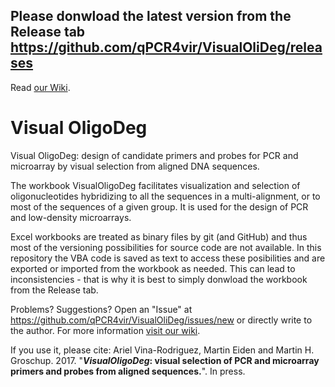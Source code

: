 ## Please donwload the latest version from the Release tab https://github.com/qPCR4vir/VisualOliDeg/releases

Read [our Wiki](https://github.com/qPCR4vir/VisualOliDeg/wiki).
# Visual OligoDeg
Visual OligoDeg: design of candidate primers and probes for PCR and microarray by visual selection from aligned DNA sequences.

The workbook VisualOligoDeg facilitates visualization and selection of oligonucleotides hybridizing to all the sequences in a multi-alignment, or to most of the sequences of a given group. 
It is used for the design of PCR and low-density microarrays.

Excel workbooks are treated as binary files by git (and GitHub) and thus most of the versioning possibilities 
for source code are not available. In this repository the VBA code is saved as text to access these posibilities 
and are exported or imported from the workbook as needed. This can lead to inconsistencies - that is why it is 
best to simply donwload the workbook from the Release tab.

Problems? Suggestions?		Open an "Issue" at https://github.com/qPCR4vir/VisualOliDeg/issues/new
		or directly write to the author. For more information [visit our wiki](https://github.com/qPCR4vir/VisualOliDeg/wiki). 


If you use it, please cite:
Ariel Vina-Rodriguez, Martin Eiden and Martin H. Groschup. 2017. "**_VisualOligoDeg_: visual selection of PCR and microarray primers and probes from aligned sequences.**". In press. 

